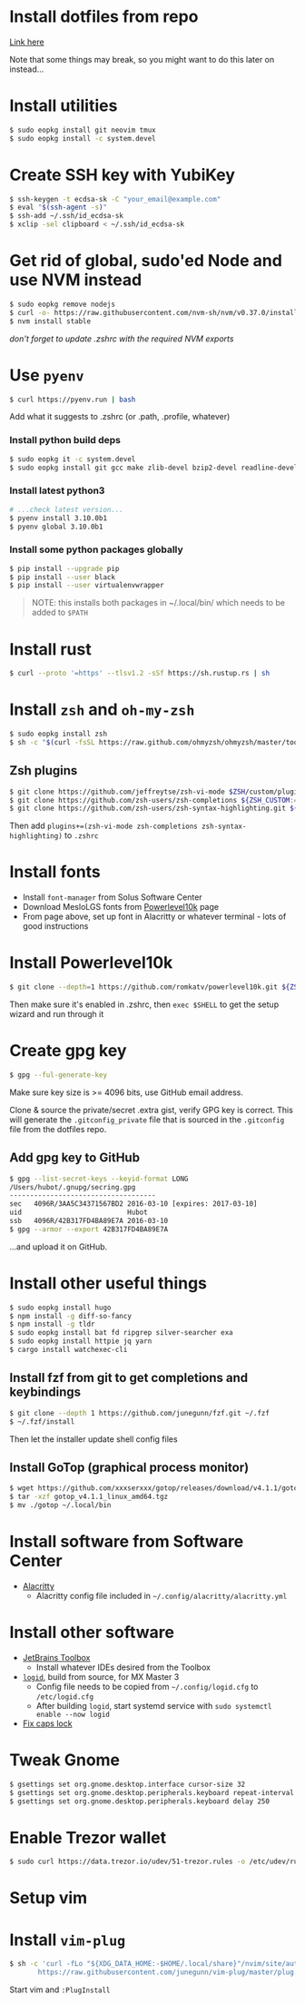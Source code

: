 # Install dotfiles from repo

[Link here](https://github.com/anson-vandoren/.dotfiles/blob/solus/dotfile_docs/dotfile_management.md)

Note that some things may break, so you might want to do this later on instead...

# Install utilities

```sh
$ sudo eopkg install git neovim tmux
$ sudo eopkg install -c system.devel
```

# Create SSH key with YubiKey

```sh
$ ssh-keygen -t ecdsa-sk -C "your_email@example.com"
$ eval "$(ssh-agent -s)"
$ ssh-add ~/.ssh/id_ecdsa-sk
$ xclip -sel clipboard < ~/.ssh/id_ecdsa-sk
```

# Get rid of global, sudo'ed Node and use NVM instead

```sh
$ sudo eopkg remove nodejs
$ curl -o- https://raw.githubusercontent.com/nvm-sh/nvm/v0.37.0/install.sh | bash
$ nvm install stable
```

_don't forget to update .zshrc with the required NVM exports_

# Use `pyenv`

```sh
$ curl https://pyenv.run | bash
```

Add what it suggests to .zshrc (or .path, .profile, whatever)

### Install python build deps

```sh
$ sudo eopkg it -c system.devel
$ sudo eopkg install git gcc make zlib-devel bzip2-devel readline-devel sqlite3-devel openssl-devel tk-devel
```

### Install latest python3

```sh
# ...check latest version...
$ pyenv install 3.10.0b1
$ pyenv global 3.10.0b1
```

### Install some python packages globally

```sh
$ pip install --upgrade pip
$ pip install --user black
$ pip install --user virtualenvwrapper
```

> NOTE: this installs both packages in ~/.local/bin/ which needs to be added to `$PATH`

# Install rust

```sh
$ curl --proto '=https' --tlsv1.2 -sSf https://sh.rustup.rs | sh
```

# Install `zsh` and `oh-my-zsh`

```sh
$ sudo eopkg install zsh
$ sh -c "$(curl -fsSL https://raw.github.com/ohmyzsh/ohmyzsh/master/tools/install.sh)"
```

## Zsh plugins

```sh
$ git clone https://github.com/jeffreytse/zsh-vi-mode $ZSH/custom/plugins/zsh-vi-mode
$ git clone https://github.com/zsh-users/zsh-completions ${ZSH_CUSTOM:=~/.oh-my-zsh/custom}/plugins/zsh-completions
$ git clone https://github.com/zsh-users/zsh-syntax-highlighting.git ${ZSH_CUSTOM:-~/.oh-my-zsh/custom}/plugins/zsh-syntax-highlighting
```

Then add `plugins+=(zsh-vi-mode zsh-completions zsh-syntax-highlighting)` to `.zshrc`

# Install fonts

- Install `font-manager` from Solus Software Center
- Download MesloLGS fonts from [Powerlevel10k](https://github.com/romkatv/powerlevel10k#meslo-nerd-font-patched-for-powerlevel10k) page
- From page above, set up font in Alacritty or whatever terminal - lots of good instructions

# Install Powerlevel10k

```sh
$ git clone --depth=1 https://github.com/romkatv/powerlevel10k.git ${ZSH_CUSTOM:-$HOME/.oh-my-zsh/custom}/themes/powerlevel10k
```

Then make sure it's enabled in .zshrc, then `exec $SHELL` to get the setup wizard and run through it

# Create gpg key

```sh
$ gpg --ful-generate-key
```

Make sure key size is >= 4096 bits, use GitHub email address.

Clone & source the private/secret .extra gist, verify GPG key is correct. This
will generate the `.gitconfig_private` file that is sourced in the `.gitconfig`
file from the dotfiles repo.

## Add gpg key to GitHub

```sh
$ gpg --list-secret-keys --keyid-format LONG
/Users/hubot/.gnupg/secring.gpg
------------------------------------
sec   4096R/3AA5C34371567BD2 2016-03-10 [expires: 2017-03-10]
uid                          Hubot
ssb   4096R/42B317FD4BA89E7A 2016-03-10
$ gpg --armor --export 42B317FD4BA89E7A
```

...and upload it on GitHub.

# Install other useful things

```sh
$ sudo eopkg install hugo
$ npm install -g diff-so-fancy
$ npm install -g tldr
$ sudo eopkg install bat fd ripgrep silver-searcher exa
$ sudo eopkg install httpie jq yarn
$ cargo install watchexec-cli
```

## Install fzf from git to get completions and keybindings

```sh
$ git clone --depth 1 https://github.com/junegunn/fzf.git ~/.fzf
$ ~/.fzf/install
```

Then let the installer update shell config files

## Install GoTop (graphical process monitor)

```sh
$ wget https://github.com/xxxserxxx/gotop/releases/download/v4.1.1/gotop_v4.1.1_linux_amd64.tgz
$ tar -xzf gotop_v4.1.1_linux_amd64.tgz
$ mv ./gotop ~/.local/bin
```

# Install software from Software Center

- [Alacritty](https://github.com/alacritty/alacritty)
  - Alacritty config file included in `~/.config/alacritty/alacritty.yml`

# Install other software

- [JetBrains Toolbox](https://www.phillipsj.net/posts/jetbrains-toolbox-on-solus/)
  - Install whatever IDEs desired from the Toolbox
- [`logid`](https://xtonousou.xyz/0x1hardware-configure-use-logitech-mx-master-3-wireless-mouse-on-linux), build from source, for MX Master 3
  - Config file needs to be copied from `~/.config/logid.cfg` to `/etc/logid.cfg`
  - After building `logid`, start systemd service with `sudo systemctl enable --now logid`
- [Fix caps lock](https://ansonvandoren.com/posts/capslock-linux-redux/)

# Tweak Gnome

```sh
$ gsettings set org.gnome.desktop.interface cursor-size 32
$ gsettings set org.gnome.desktop.peripherals.keyboard repeat-interval 15
$ gsettings set org.gnome.desktop.peripherals.keyboard delay 250
```

# Enable Trezor wallet

```sh
$ sudo curl https://data.trezor.io/udev/51-trezor.rules -o /etc/udev/rules.d/51-trezor.rules
```

# Setup vim

# Install `vim-plug`

```sh
$ sh -c 'curl -fLo "${XDG_DATA_HOME:-$HOME/.local/share}"/nvim/site/autoload/plug.vim --create-dirs \
       https://raw.githubusercontent.com/junegunn/vim-plug/master/plug.vim'
```

Start vim and `:PlugInstall`
